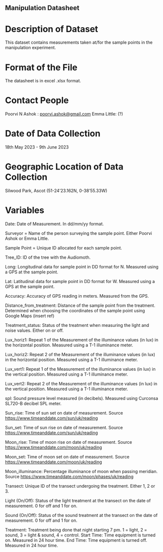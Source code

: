 ## Manipulation Datasheet 

# Description of Dataset
This dataset contains measurements taken at/for the sample points in the manipulation experiment. 

# Format of the File
The datasheet is in excel .xlsx format.

# Contact People
Poorvi N Ashok : poorvi.ashok@gmail.com
Emma Little: (?)

# Date of Data Collection
18th May 2023  - 9th June 2023

# Geographic Location of Data Collection
Silwood Park, Ascot (51-24’23.162N, 0-38’55.33W)

# Variables 
Date: Date of Measurement. In dd/mm/yy format.

Surveyor  = Name of the person surveying the sample point. Either Poorvi Ashok or Emma Little.

Sample Point = Unique ID allocated for each sample point.

Tree_ID: ID of the tree with the Audiomoth.

Long: Longitudinal data for sample point in DD format for N. Measured using a GPS at the sample point.

Lat: Latitudinal data for sample point in DD format for W. Measured using a GPS at the sample point.

Accuracy: Accuracy of GPS reading in meters. Measured from the GPS.

Distance_from_treatment: Distance of the sample point from the treatment. Determined when choosing the coordinates of the sample point using Google Maps (insert ref)

Treatment_status: Status of the treatment when measuring the light and noise values. Either on or off. 

Lux_horiz1: Repeat 1 of the Measurement of the illuminance values (in lux) in the horizontal position. Measured using a T-1 illuminance meter.

Lux_horiz2: Repeat 2 of the Measurement of the illuminance values (in lux) in the horizontal position. Measured using a T-1 illuminance meter.

Lux_vert1: Repeat 1 of the Measurement of the illuminance values (in lux) in the vertical position. Measured using a T-1 illuminance meter.

Lux_vert2: Repeat 2 of the Measurement of the illuminance values (in lux) in the vertical position. Measured using a T-1 illuminance meter.

spl: Sound pressure level measured (in decibels). Measured using Curconsa ‎SL720-B decibel SPL meter. 

Sun_rise: Time of sun set on date of measurement. Source https://www.timeanddate.com/sun/uk/reading

Sun_set: Time of sun rise on date of measurement. Source https://www.timeanddate.com/sun/uk/reading

Moon_rise: Time of moon rise on date of measurement. Source https://www.timeanddate.com/moon/uk/reading

Moon_set: Time of moon set on date of measurement. Source https://www.timeanddate.com/moon/uk/reading

Moon_illuminance: Percentage illuminance of moon when passing meridian. Source https://www.timeanddate.com/moon/phases/uk/reading

Transect: Unique ID of the transect undergoing the treatment. Either 1, 2 or 3. 

Light (On/Off): Status of the light treatment at the transect on the date of measurement. 0 for off and 1 for on. 

Sound (On/Off): Status of the sound treatment at the transect on the date of measurement. 0 for off and 1 for on.

Treatment: Treatment being done that night starting 7 pm. 1 = light, 2 = sound, 3 = light & sound, 4 = control.
Start Time: Time equipment is turned on. Measured in 24 hour time.
End Time: Time equipment is turned off. Measured in 24 hour time.


